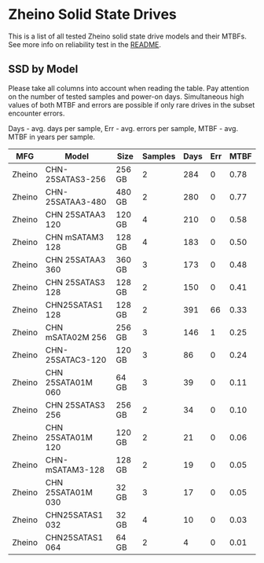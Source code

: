 Zheino Solid State Drives
=========================

This is a list of all tested Zheino solid state drive models and their MTBFs. See
more info on reliability test in the [README](https://github.com/linuxhw/SMART).

SSD by Model
------------

Please take all columns into account when reading the table. Pay attention on the
number of tested samples and power-on days. Simultaneous high values of both MTBF
and errors are possible if only rare drives in the subset encounter errors.

Days - avg. days per sample,
Err  - avg. errors per sample,
MTBF - avg. MTBF in years per sample.

| MFG       | Model              | Size   | Samples | Days  | Err   | MTBF |
|-----------|--------------------|--------|---------|-------|-------|------|
| Zheino    | CHN-25SATAS3-256   | 256 GB | 2       | 284   | 0     | 0.78   |
| Zheino    | CHN-25SATAA3-480   | 480 GB | 2       | 280   | 0     | 0.77   |
| Zheino    | CHN 25SATAA3 120   | 120 GB | 4       | 210   | 0     | 0.58   |
| Zheino    | CHN mSATAM3 128    | 128 GB | 4       | 183   | 0     | 0.50   |
| Zheino    | CHN 25SATAA3 360   | 360 GB | 3       | 173   | 0     | 0.48   |
| Zheino    | CHN 25SATAS3 128   | 128 GB | 2       | 150   | 0     | 0.41   |
| Zheino    | CHN25SATAS1 128    | 128 GB | 2       | 391   | 66    | 0.33   |
| Zheino    | CHN mSATA02M 256   | 256 GB | 3       | 146   | 1     | 0.25   |
| Zheino    | CHN-25SATAC3-120   | 120 GB | 3       | 86    | 0     | 0.24   |
| Zheino    | CHN 25SATA01M 060  | 64 GB  | 3       | 39    | 0     | 0.11   |
| Zheino    | CHN 25SATAS3 256   | 256 GB | 2       | 34    | 0     | 0.10   |
| Zheino    | CHN 25SATA01M 120  | 120 GB | 2       | 21    | 0     | 0.06   |
| Zheino    | CHN-mSATAM3-128    | 128 GB | 2       | 19    | 0     | 0.05   |
| Zheino    | CHN 25SATA01M 030  | 32 GB  | 3       | 17    | 0     | 0.05   |
| Zheino    | CHN25SATAS1 032    | 32 GB  | 4       | 10    | 0     | 0.03   |
| Zheino    | CHN25SATAS1 064    | 64 GB  | 2       | 4     | 0     | 0.01   |
